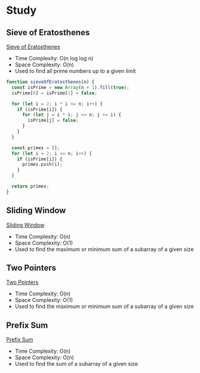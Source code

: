 # Study

## Sieve of Eratosthenes

[Sieve of Eratosthenes](SieveOfEratosthenes.md)

- Time Complexity: O(n log log n)
- Space Complexity: O(n)
- Used to find all prime numbers up to a given limit

```javascript
function sieveOfEratosthenes(n) {
  const isPrime = new Array(n + 1).fill(true);
  isPrime[0] = isPrime[1] = false;

  for (let i = 2; i * i <= n; i++) {
    if (isPrime[i]) {
      for (let j = i * i; j <= n; j += i) {
        isPrime[j] = false;
      }
    }
  } 

  const primes = [];
  for (let i = 2; i <= n; i++) {
    if (isPrime[i]) {
      primes.push(i);
    }
  } 

  return primes;
}   
``` 

## Sliding Window

[Sliding Window](SlidingWindow.md)

- Time Complexity: O(n)
- Space Complexity: O(1)
- Used to find the maximum or minimum sum of a subarray of a given size

## Two Pointers

[Two Pointers](TwoPointers.md)

- Time Complexity: O(n)
- Space Complexity: O(1)
- Used to find the maximum or minimum sum of a subarray of a given size

## Prefix Sum

[Prefix Sum](PrefixSum.md)

- Time Complexity: O(n)
- Space Complexity: O(n)
- Used to find the sum of a subarray of a given size
    